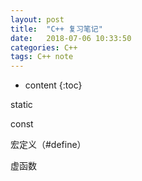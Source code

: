```yaml
---
layout: post
title:  "C++ 复习笔记"
date:   2018-07-06 10:33:50
categories: C++
tags: C++ note
---
```


* content
{:toc}

static

const

宏定义（#define）

虚函数


